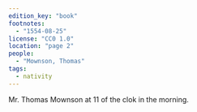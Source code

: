 ```yaml
---
edition_key: "book"
footnotes:
  - "1554-08-25"
license: "CC0 1.0"
location: "page 2"
people:
  - "Mownson, Thomas"
tags:
  - nativity
---
```

Mr. Thomas Mownson at 11 of the clok in the morning.
